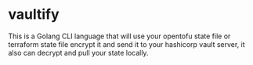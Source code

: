 # vaultify
This is a Golang CLI language that will use your opentofu state file or terraform state file encrypt it and send it to your hashicorp vault server, it also can decrypt and pull your state locally.
